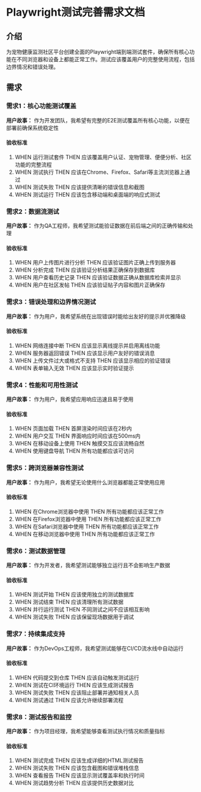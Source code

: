 # Playwright测试完善需求文档

## 介绍

为宠物健康监测社区平台创建全面的Playwright端到端测试套件，确保所有核心功能在不同浏览器和设备上都能正常工作。测试应该覆盖用户的完整使用流程，包括边界情况和错误处理。

## 需求

### 需求1：核心功能测试覆盖

**用户故事：** 作为开发团队，我希望有完整的E2E测试覆盖所有核心功能，以便在部署前确保系统稳定性

#### 验收标准

1. WHEN 运行测试套件 THEN 应该覆盖用户认证、宠物管理、便便分析、社区功能的完整流程
2. WHEN 测试执行 THEN 应该在Chrome、Firefox、Safari等主流浏览器上通过
3. WHEN 测试失败 THEN 应该提供清晰的错误信息和截图
4. WHEN 测试运行 THEN 应该包含移动端和桌面端的响应式测试

### 需求2：数据流测试

**用户故事：** 作为QA工程师，我希望测试能验证数据在前后端之间的正确传输和处理

#### 验收标准

1. WHEN 用户上传图片进行分析 THEN 应该验证图片正确上传到服务器
2. WHEN 分析完成 THEN 应该验证分析结果正确保存到数据库
3. WHEN 用户查看历史记录 THEN 应该验证数据正确从数据库检索并显示
4. WHEN 用户在社区发帖 THEN 应该验证帖子内容和图片正确保存

### 需求3：错误处理和边界情况测试

**用户故事：** 作为用户，我希望系统在出现错误时能给出友好的提示并优雅降级

#### 验收标准

1. WHEN 网络连接中断 THEN 应该显示离线提示并启用离线功能
2. WHEN 服务器返回错误 THEN 应该显示用户友好的错误消息
3. WHEN 上传文件过大或格式不支持 THEN 应该显示相应的验证错误
4. WHEN 表单输入无效 THEN 应该显示实时验证提示

### 需求4：性能和可用性测试

**用户故事：** 作为用户，我希望应用响应迅速且易于使用

#### 验收标准

1. WHEN 页面加载 THEN 首屏渲染时间应该在2秒内
2. WHEN 用户交互 THEN 界面响应时间应该在500ms内
3. WHEN 在移动设备上使用 THEN 触摸交互应该流畅自然
4. WHEN 使用键盘导航 THEN 所有功能都应该可访问

### 需求5：跨浏览器兼容性测试

**用户故事：** 作为用户，我希望无论使用什么浏览器都能正常使用应用

#### 验收标准

1. WHEN 在Chrome浏览器中使用 THEN 所有功能都应该正常工作
2. WHEN 在Firefox浏览器中使用 THEN 所有功能都应该正常工作
3. WHEN 在Safari浏览器中使用 THEN 所有功能都应该正常工作
4. WHEN 在移动浏览器中使用 THEN 所有功能都应该正常工作

### 需求6：测试数据管理

**用户故事：** 作为开发者，我希望测试能够独立运行且不会影响生产数据

#### 验收标准

1. WHEN 测试开始 THEN 应该使用独立的测试数据库
2. WHEN 测试结束 THEN 应该清理所有测试数据
3. WHEN 并行运行测试 THEN 不同测试之间不应该相互影响
4. WHEN 测试失败 THEN 应该保留现场数据用于调试

### 需求7：持续集成支持

**用户故事：** 作为DevOps工程师，我希望测试能够在CI/CD流水线中自动运行

#### 验收标准

1. WHEN 代码提交到仓库 THEN 应该自动触发测试运行
2. WHEN 测试在CI环境运行 THEN 应该生成测试报告
3. WHEN 测试失败 THEN 应该阻止部署并通知相关人员
4. WHEN 测试通过 THEN 应该允许继续部署流程

### 需求8：测试报告和监控

**用户故事：** 作为项目经理，我希望能够查看测试执行情况和质量指标

#### 验收标准

1. WHEN 测试完成 THEN 应该生成详细的HTML测试报告
2. WHEN 测试失败 THEN 应该包含截图和错误堆栈信息
3. WHEN 查看报告 THEN 应该显示测试覆盖率和执行时间
4. WHEN 测试趋势分析 THEN 应该提供历史数据对比